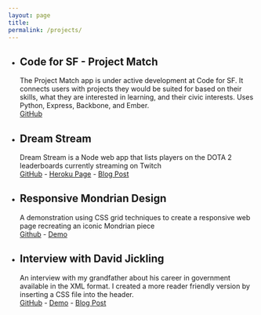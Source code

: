 ```yaml
---
layout: page
title:
permalink: /projects/
---
```


<ul class="post-list">
  <li><h2 class="project-title">Code for SF - Project Match</h2>
  <div class="project-text">The Project Match app is under active development at Code for SF. It connects users with projects they would be suited for based on their skills, what they are interested in learning, and their civic interests. Uses Python, Express, Backbone, and Ember.</div>
    <div class="project-links"><a href="https://github.com/designforsf/brigade-matchmaker">GitHub</a></div></li>

  <li><h2 class="project-title">Dream Stream</h2>
  <div class="project-text">Dream Stream is a Node web app that lists players on the DOTA 2 leaderboards currently streaming on Twitch</div>
  <div class="project-links"><a href="https://github.com/pauljickling/Dream-Stream">GitHub</a> - <a href="https://dreamstream.herokuapp.com">Heroku Page</a> - <a href="https://pauljickling.github.io/node/express/twitch/dota/2017/03/29/Dream-Stream-Evaluation.html">Blog Post</a></div></li>

  <li><h2 class="project-title">Responsive Mondrian Design</h2>
  <div class="project-text">A demonstration using CSS grid techniques to create a responsive web page recreating an iconic Mondrian piece</div>
  <div class="project-links"><a href="https://github.com/pauljickling/Mondrian-Grid-Demo">Github</a> - <a href="https://pauljickling.github.io/sites/mondiran">Demo</a></div></li>

  <li><h2 class="project-title">Interview with David Jickling</h2>
  <div class="project-text">An interview with my grandfather about his career in government available in the XML format. I created a more reader friendly version by inserting a CSS file into the header.</div>
  <div class="project-links"><a href="https://github.com/pauljickling/Interview-with-David-Jickling">GitHub</a> - <a href="https://pauljickling.github.io/sites/css/css.xml">Demo</a> - <a href="https://pauljickling.github.io/xml/css/2017/04/02/Interview-With-David-Jickling-Evaluation.html">Blog Post</a></div></li>
